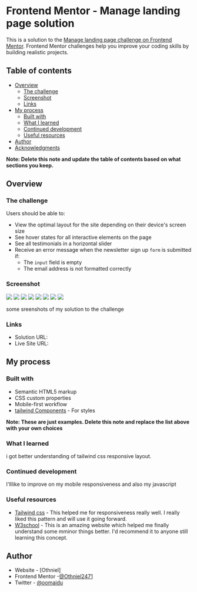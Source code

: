 # Frontend Mentor - Manage landing page solution

This is a solution to the [Manage landing page challenge on Frontend Mentor](https://www.frontendmentor.io/challenges/manage-landing-page-SLXqC6P5). Frontend Mentor challenges help you improve your coding skills by building realistic projects. 

## Table of contents

- [Overview](#overview)
  - [The challenge](#the-challenge)
  - [Screenshot](#screenshot)
  - [Links](#links)
- [My process](#my-process)
  - [Built with](#built-with)
  - [What I learned](#what-i-learned)
  - [Continued development](#continued-development)
  - [Useful resources](#useful-resources)
- [Author](#author)
- [Acknowledgments](#acknowledgments)

**Note: Delete this note and update the table of contents based on what sections you keep.**

## Overview

### The challenge

Users should be able to:

- View the optimal layout for the site depending on their device's screen size
- See hover states for all interactive elements on the page
- See all testimonials in a horizontal slider
- Receive an error message when the newsletter sign up `form` is submitted if:
  - The `input` field is empty
  - The email address is not formatted correctly

### Screenshot

![](./screenshot/Screenshot%20(41).png)
![](./screenshot/Screenshot%20(42).png)
![](./screenshot/Screenshot%20(43).png)
![](./screenshot/Screenshot%20(44).png)
![](./screenshot/Screenshot%20(45).png)
![](./screenshot/Screenshot%20(46).png)
![](./screenshot/Screenshot%20(47).png)
![](./screenshot/Screenshot%20(48).png)

some sreenshots of my solution to the challenge



### Links

- Solution URL: [](https://github.com/Othniel2471/frontend_manage)
- Live Site URL: [](https://deft-druid-0382f9.netlify.app/)

## My process

### Built with

- Semantic HTML5 markup
- CSS custom properties
- Mobile-first workflow
- [tailwind Components](tailwindcss.com) - For styles

**Note: These are just examples. Delete this note and replace the list above with your own choices**

### What I learned

i got better understanding of tailwind css responsive layout.

### Continued development

I'lllike to improve on my mobile responsiveness and also my javascript 

### Useful resources

- [Tailwind css](https://www.tailwindcss.com) - This helped me for responsiveness really well. I really liked this pattern and will use it going forward.
- [W3school](https://www.w3school.com) - This is an amazing website which helped me finally understand some mminor things better. I'd recommend it to anyone still learning this concept.


## Author

- Website - [Othniel]
- Frontend Mentor -[@Othniel2471](https://www.frontendmentor.io/profile/@Othniel2471)
- Twitter - [@oomaidu](https://www.twitter.com/oomaidu)
